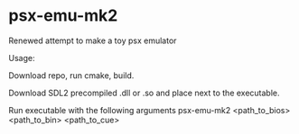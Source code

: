 # psx-emu-mk2
Renewed attempt to make a toy psx emulator

Usage:

Download repo, run cmake, build.

Download SDL2 precompiled .dll or .so and place next to the executable.

Run executable with the following arguments
psx-emu-mk2 <path_to_bios> <path_to_bin> <path_to_cue>
